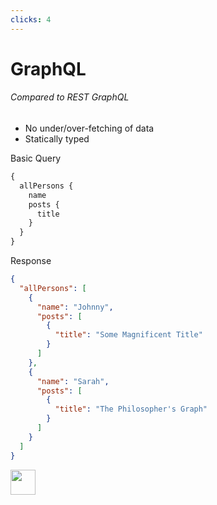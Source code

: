```yaml
---
clicks: 4
---
```


# GraphQL
<div>
<div grid="~ cols-2 gap-x-8">
<div v-if="$slidev.nav.clicks >= 1">

###### Compared to REST GraphQL

<v-clicks fade :at="1">

- No under/over-fetching of data
- Statically typed

</v-clicks>

<div v-if="$slidev.nav.clicks >= 3">
Basic Query

```graphql
{
  allPersons {
    name
    posts {
      title
    }
  }
}
```
</div>
</div>
<div v-if="$slidev.nav.clicks>= 4">


Response

```json
{
  "allPersons": [
    { 
      "name": "Johnny",
      "posts": [
        {
          "title": "Some Magnificent Title"
        }
      ]
    },
    { 
      "name": "Sarah",
      "posts": [
        {
          "title": "The Philosopher's Graph"
        }
      ]
    }
  ]
}
```
</div>
</div>
</div>

<div class="abs-br m-6 flex gap-2">
<img 
        src="https://cdn.freebiesupply.com/logos/large/2x/postnl-3-logo-png-transparent.png"
        height="40"
        width="40"
    >
</div>
